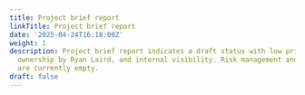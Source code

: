 ```yaml
---
title: Project brief report
linkTitle: Project brief report
date: '2025-04-24T16:18:00Z'
weight: 1
description: Project brief report indicates a draft status with low priority, verified
  ownership by Ryan Laird, and internal visibility. Risk management and notes sections
  are currently empty.
draft: false
---
```



